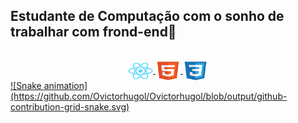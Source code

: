 

<h2>Estudante de Computação com o sonho de trabalhar com frond-end🙏</h2>

<div align="center">
  <a href="https://github.com/Ovictorhugol">
 <div style="display: inline_block"><br>
  <img align="center" alt="Rafa-React" height="30" width="40" src="https://raw.githubusercontent.com/devicons/devicon/master/icons/react/react-original.svg">
  <img align="center" alt="Rafa-HTML" height="30" width="40" src="https://raw.githubusercontent.com/devicons/devicon/master/icons/html5/html5-original.svg">
  <img align="center" alt="Rafa-CSS" height="30" width="40" src="https://raw.githubusercontent.com/devicons/devicon/master/icons/css3/css3-original.svg">
 </div>
 
</div>
  ![Snake animation](https://github.com/Ovictorhugol/Ovictorhugol/blob/output/github-contribution-grid-snake.svg)
  
